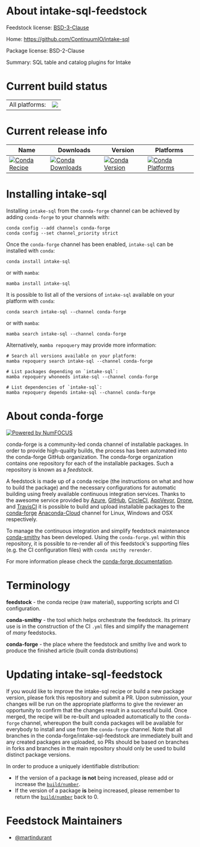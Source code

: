About intake-sql-feedstock
==========================

Feedstock license: [BSD-3-Clause](https://github.com/conda-forge/intake-sql-feedstock/blob/main/LICENSE.txt)

Home: https://github.com/ContinuumIO/intake-sql

Package license: BSD-2-Clause

Summary: SQL table and catalog plugins for Intake

Current build status
====================


<table><tr><td>All platforms:</td>
    <td>
      <a href="https://dev.azure.com/conda-forge/feedstock-builds/_build/latest?definitionId=2421&branchName=main">
        <img src="https://dev.azure.com/conda-forge/feedstock-builds/_apis/build/status/intake-sql-feedstock?branchName=main">
      </a>
    </td>
  </tr>
</table>

Current release info
====================

| Name | Downloads | Version | Platforms |
| --- | --- | --- | --- |
| [![Conda Recipe](https://img.shields.io/badge/recipe-intake--sql-green.svg)](https://anaconda.org/conda-forge/intake-sql) | [![Conda Downloads](https://img.shields.io/conda/dn/conda-forge/intake-sql.svg)](https://anaconda.org/conda-forge/intake-sql) | [![Conda Version](https://img.shields.io/conda/vn/conda-forge/intake-sql.svg)](https://anaconda.org/conda-forge/intake-sql) | [![Conda Platforms](https://img.shields.io/conda/pn/conda-forge/intake-sql.svg)](https://anaconda.org/conda-forge/intake-sql) |

Installing intake-sql
=====================

Installing `intake-sql` from the `conda-forge` channel can be achieved by adding `conda-forge` to your channels with:

```
conda config --add channels conda-forge
conda config --set channel_priority strict
```

Once the `conda-forge` channel has been enabled, `intake-sql` can be installed with `conda`:

```
conda install intake-sql
```

or with `mamba`:

```
mamba install intake-sql
```

It is possible to list all of the versions of `intake-sql` available on your platform with `conda`:

```
conda search intake-sql --channel conda-forge
```

or with `mamba`:

```
mamba search intake-sql --channel conda-forge
```

Alternatively, `mamba repoquery` may provide more information:

```
# Search all versions available on your platform:
mamba repoquery search intake-sql --channel conda-forge

# List packages depending on `intake-sql`:
mamba repoquery whoneeds intake-sql --channel conda-forge

# List dependencies of `intake-sql`:
mamba repoquery depends intake-sql --channel conda-forge
```


About conda-forge
=================

[![Powered by
NumFOCUS](https://img.shields.io/badge/powered%20by-NumFOCUS-orange.svg?style=flat&colorA=E1523D&colorB=007D8A)](https://numfocus.org)

conda-forge is a community-led conda channel of installable packages.
In order to provide high-quality builds, the process has been automated into the
conda-forge GitHub organization. The conda-forge organization contains one repository
for each of the installable packages. Such a repository is known as a *feedstock*.

A feedstock is made up of a conda recipe (the instructions on what and how to build
the package) and the necessary configurations for automatic building using freely
available continuous integration services. Thanks to the awesome service provided by
[Azure](https://azure.microsoft.com/en-us/services/devops/), [GitHub](https://github.com/),
[CircleCI](https://circleci.com/), [AppVeyor](https://www.appveyor.com/),
[Drone](https://cloud.drone.io/welcome), and [TravisCI](https://travis-ci.com/)
it is possible to build and upload installable packages to the
[conda-forge](https://anaconda.org/conda-forge) [Anaconda-Cloud](https://anaconda.org/)
channel for Linux, Windows and OSX respectively.

To manage the continuous integration and simplify feedstock maintenance
[conda-smithy](https://github.com/conda-forge/conda-smithy) has been developed.
Using the ``conda-forge.yml`` within this repository, it is possible to re-render all of
this feedstock's supporting files (e.g. the CI configuration files) with ``conda smithy rerender``.

For more information please check the [conda-forge documentation](https://conda-forge.org/docs/).

Terminology
===========

**feedstock** - the conda recipe (raw material), supporting scripts and CI configuration.

**conda-smithy** - the tool which helps orchestrate the feedstock.
                   Its primary use is in the construction of the CI ``.yml`` files
                   and simplify the management of *many* feedstocks.

**conda-forge** - the place where the feedstock and smithy live and work to
                  produce the finished article (built conda distributions)


Updating intake-sql-feedstock
=============================

If you would like to improve the intake-sql recipe or build a new
package version, please fork this repository and submit a PR. Upon submission,
your changes will be run on the appropriate platforms to give the reviewer an
opportunity to confirm that the changes result in a successful build. Once
merged, the recipe will be re-built and uploaded automatically to the
`conda-forge` channel, whereupon the built conda packages will be available for
everybody to install and use from the `conda-forge` channel.
Note that all branches in the conda-forge/intake-sql-feedstock are
immediately built and any created packages are uploaded, so PRs should be based
on branches in forks and branches in the main repository should only be used to
build distinct package versions.

In order to produce a uniquely identifiable distribution:
 * If the version of a package **is not** being increased, please add or increase
   the [``build/number``](https://docs.conda.io/projects/conda-build/en/latest/resources/define-metadata.html#build-number-and-string).
 * If the version of a package **is** being increased, please remember to return
   the [``build/number``](https://docs.conda.io/projects/conda-build/en/latest/resources/define-metadata.html#build-number-and-string)
   back to 0.

Feedstock Maintainers
=====================

* [@martindurant](https://github.com/martindurant/)

